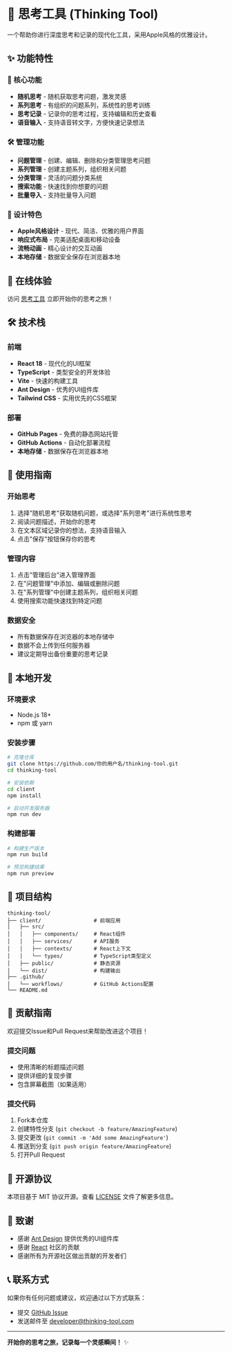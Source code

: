 # 🧠 思考工具 (Thinking Tool)

一个帮助你进行深度思考和记录的现代化工具，采用Apple风格的优雅设计。

## ✨ 功能特性

### 🎯 核心功能
- **随机思考** - 随机获取思考问题，激发灵感
- **系列思考** - 有组织的问题系列，系统性的思考训练
- **思考记录** - 记录你的思考过程，支持编辑和历史查看
- **语音输入** - 支持语音转文字，方便快速记录想法

### 🛠 管理功能
- **问题管理** - 创建、编辑、删除和分类管理思考问题
- **系列管理** - 创建主题系列，组织相关问题
- **分类管理** - 灵活的问题分类系统
- **搜索功能** - 快速找到你想要的问题
- **批量导入** - 支持批量导入问题

### 🎨 设计特色
- **Apple风格设计** - 现代、简洁、优雅的用户界面
- **响应式布局** - 完美适配桌面和移动设备
- **流畅动画** - 精心设计的交互动画
- **本地存储** - 数据安全保存在浏览器本地

## 🚀 在线体验

访问 [思考工具](https://你的用户名.github.io/thinking-tool/) 立即开始你的思考之旅！

## 🛠 技术栈

### 前端
- **React 18** - 现代化的UI框架
- **TypeScript** - 类型安全的开发体验
- **Vite** - 快速的构建工具
- **Ant Design** - 优秀的UI组件库
- **Tailwind CSS** - 实用优先的CSS框架

### 部署
- **GitHub Pages** - 免费的静态网站托管
- **GitHub Actions** - 自动化部署流程
- **本地存储** - 数据保存在浏览器本地

## 📱 使用指南

### 开始思考
1. 选择"随机思考"获取随机问题，或选择"系列思考"进行系统性思考
2. 阅读问题描述，开始你的思考
3. 在文本区域记录你的想法，支持语音输入
4. 点击"保存"按钮保存你的思考

### 管理内容
1. 点击"管理后台"进入管理界面
2. 在"问题管理"中添加、编辑或删除问题
3. 在"系列管理"中创建主题系列，组织相关问题
4. 使用搜索功能快速找到特定问题

### 数据安全
- 所有数据保存在浏览器的本地存储中
- 数据不会上传到任何服务器
- 建议定期导出备份重要的思考记录

## 🔧 本地开发

### 环境要求
- Node.js 18+
- npm 或 yarn

### 安装步骤
```bash
# 克隆仓库
git clone https://github.com/你的用户名/thinking-tool.git
cd thinking-tool

# 安装依赖
cd client
npm install

# 启动开发服务器
npm run dev
```

### 构建部署
```bash
# 构建生产版本
npm run build

# 预览构建结果
npm run preview
```

## 📂 项目结构

```
thinking-tool/
├── client/                 # 前端应用
│   ├── src/
│   │   ├── components/     # React组件
│   │   ├── services/       # API服务
│   │   ├── contexts/       # React上下文
│   │   └── types/          # TypeScript类型定义
│   ├── public/             # 静态资源
│   └── dist/               # 构建输出
├── .github/
│   └── workflows/          # GitHub Actions配置
└── README.md
```

## 🤝 贡献指南

欢迎提交Issue和Pull Request来帮助改进这个项目！

### 提交问题
- 使用清晰的标题描述问题
- 提供详细的复现步骤
- 包含屏幕截图（如果适用）

### 提交代码
1. Fork本仓库
2. 创建特性分支 (`git checkout -b feature/AmazingFeature`)
3. 提交更改 (`git commit -m 'Add some AmazingFeature'`)
4. 推送到分支 (`git push origin feature/AmazingFeature`)
5. 打开Pull Request

## 📜 开源协议

本项目基于 MIT 协议开源。查看 [LICENSE](LICENSE) 文件了解更多信息。

## 🙏 致谢

- 感谢 [Ant Design](https://ant.design/) 提供优秀的UI组件库
- 感谢 [React](https://reactjs.org/) 社区的贡献
- 感谢所有为开源社区做出贡献的开发者们

## 📞 联系方式

如果你有任何问题或建议，欢迎通过以下方式联系：

- 提交 [GitHub Issue](https://github.com/你的用户名/thinking-tool/issues)
- 发送邮件至 developer@thinking-tool.com

---

**开始你的思考之旅，记录每一个灵感瞬间！** ✨